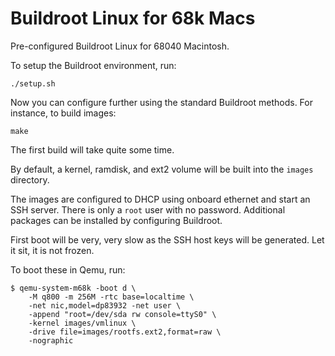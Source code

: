 Buildroot Linux for 68k Macs
============================

Pre-configured Buildroot Linux for 68040 Macintosh.

To setup the Buildroot environment, run:

	./setup.sh

Now you can configure further using the standard Buildroot methods. For instance, to build images:

	make

The first build will take quite some time.

By default, a kernel, ramdisk, and ext2 volume will be built into the `images` directory.

The images are configured to DHCP using onboard ethernet and start an SSH server. There is only a `root` user with no password. Additional packages can be installed by configuring Buildroot.

First boot will be very, very slow as the SSH host keys will be generated. Let it sit, it is not frozen.

To boot these in Qemu, run:

	$ qemu-system-m68k -boot d \
	    -M q800 -m 256M -rtc base=localtime \
	    -net nic,model=dp83932 -net user \
	    -append "root=/dev/sda rw console=ttyS0" \
	    -kernel images/vmlinux \
	    -drive file=images/rootfs.ext2,format=raw \
	    -nographic
